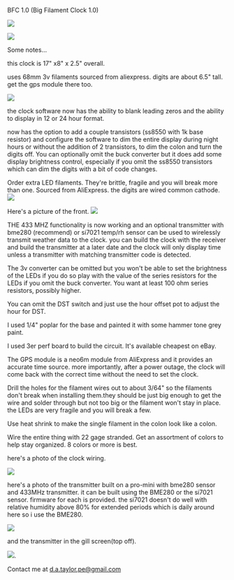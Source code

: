 BFC 1.0 (Big Filament Clock 1.0)

![](https://github.com/raleighcopter/big_led_clock/blob/main/clock.gif)

![](https://raw.githubusercontent.com/raleighcopter/big_led_clock/main/clock.jpg)

Some notes...

this clock is 17" x8" x 2.5" overall.

uses 68mm 3v filaments sourced from aliexpress. digits are about 6.5" tall. get the gps module there too.

![](https://github.com/raleighcopter/big_led_clock/blob/main/filaments.jpg)

the clock software now has the ability to blank leading zeros and the ability to display in 12 or 24 hour format.

now has the option to add a couple transistors (ss8550 with 1k base resistor) and configure the software to dim the entire display during night hours or without the addition of 2 transistors, to dim the colon and turn the digits off. You can optionally omit the buck converter but it does add some display brightness control, especially if you omit the ss8550 transistors which can dim the digits with a bit of code changes.

Order extra LED filaments. They're brittle, fragile and you will break more than one. Sourced from AliExpress. the digits are wired common cathode.
![](https://github.com/raleighcopter/big_led_clock/blob/main/digit_back.jpg)

Here's a picture of the front.
![](https://github.com/raleighcopter/big_led_clock/blob/main/digit.jpg)

THE 433 MHZ functionality is now working and an optional transmitter with bme280 (recommend) or si7021 temp/rh sensor can be used to wirelessly transmit weather data to the clock. you can build the clock with the receiver and build the transmitter at a later date and the clock will only display time unless a transmitter with matching transmitter code is detected.

The 3v converter can be omitted but you won't be able to set the brightness of the LEDs if you do so play with the value of the series resistors for the LEDs if you omit the buck converter. You want at least 100 ohm series resistors, possibly higher.
  
You can omit the DST switch and just use the hour offset pot to adjust the hour for DST.

I used 1/4" poplar for the base and painted it with some hammer tone grey paint.

I used 3er perf board to build the circuit. It's available cheapest on eBay.

The GPS module is a neo6m module from AliExpress and it provides an accurate time source. more importantly, after a power outage, the clock will come back with the correct time without the need to set the clock.

Drill the holes for the filament wires out to about 3/64" so the filaments don't break when installing them.they should be just big enough to get the wire and solder through but not too big or the filament won't stay in place. the LEDs are very fragile and you will break a few.

Use heat shrink to make the single filament in the colon look like a colon.

Wire the entire thing with 22 gage stranded. Get an assortment of colors to help stay organized. 8 colors or more is best.

here's a photo of the clock wiring.

![](https://raw.githubusercontent.com/raleighcopter/big_led_clock/main/clock_bottom.jpg)

here's a photo of the transmitter built on a pro-mini with bme280 sensor and 433MHz transmitter. it can be built using the BME280 or the si7021 sensor. firmware for each is provided. the si7021 doesn't do well with relative humidity above 80% for extended periods which is daily around here so i use the BME280. 

![](https://raw.githubusercontent.com/raleighcopter/big_led_clock/main/transmitter.jpg)

and the transmitter in the gill screen(top off).

![](https://raw.githubusercontent.com/raleighcopter/big_led_clock/main/TX_in_the_bracket.jpg).

Contact me at d.a.taylor.pe@gmail.com
